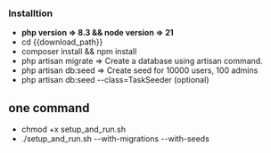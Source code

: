 ### Installtion

- **php version => 8.3 && node version => 21**
- cd {{download_path}}
- composer install && npm install
- php artisan migrate  => Create a database using artisan command.
- php artisan db:seed  => Create seed for 10000 users, 100 admins
- php artisan db:seed --class=TaskSeeder (optional)


## one command
- chmod +x setup_and_run.sh
- ./setup_and_run.sh --with-migrations --with-seeds
